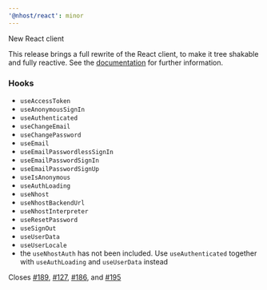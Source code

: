 ```yaml
---
'@nhost/react': minor
---
```


New React client

This release brings a full rewrite of the React client, to make it tree shakable and fully reactive.
See the [documentation](https://docs.nhost.io/reference/react) for further information.

### Hooks

- `useAccessToken`
- `useAnonymousSignIn`
- `useAuthenticated`
- `useChangeEmail`
- `useChangePassword`
- `useEmail`
- `useEmailPasswordlessSignIn`
- `useEmailPasswordSignIn`
- `useEmailPasswordSignUp`
- `useIsAnonymous`
- `useAuthLoading`
- `useNhost`
- `useNhostBackendUrl`
- `useNhostInterpreter`
- `useResetPassword`
- `useSignOut`
- `useUserData`
- `useUserLocale`
- the `useNhostAuth` has not been included. Use `useAuthenticated` together with `useAuthLoading` and `useUserData` instead

Closes [#189](https://github.com/nhost/nhost/issues/189), [#127](https://github.com/nhost/nhost/issues/127), [#186](https://github.com/nhost/nhost/issues/186), and [#195](https://github.com/nhost/nhost/issues/195)
